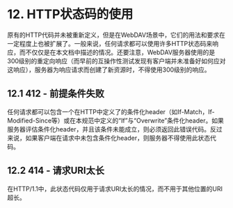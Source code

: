 # 12. HTTP状态码的使用

原有的HTTP代码并未被重新定义，但是在WebDAV场景中，它们的用法和要求在一定程度上也被扩展了。一般来说，任何请求都可以使用许多HTTP状态码来响应，而不仅仅是在本文档中描述的情况。还要注意，WebDAV服务器使用的是300级别的重定向响应（而早前的互操作性测试发现有客户端并未准备好如何应对这响应），服务器为响应请求而创建了新资源时，不得使用300级别的响应。

## 12.1 412 - 前提条件失败

任何请求都可以包含一个在HTTP中定义了的条件化header（如If-Match，If-Modified-Since等）或在本规范中定义的“If”与“Overwrite”条件化header。如果服务器评估条件化header，并且该条件未能成立，则必须返回此错误代码。反过来说，如果客户端在请求中未包含条件化header，则服务器不得使用此状态代码。

## 12.2 414 - 请求URI太长

在HTTP/1.1中，此状态代码仅用于请求URI太长的情况，而不用于其他位置的URI超长。